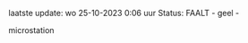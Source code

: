 laatste update: 
wo 25-10-2023  0:06   uur 
Status: FAALT - geel - 
<div class="service Y">microstation</div>